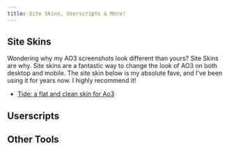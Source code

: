 ```yaml
---
title: Site Skins, Userscripts & More!
---
```


## Site Skins

Wondering why my AO3 screenshots look different than yours? Site Skins are why.
Site skins are a fantastic way to change the look of AO3 on both desktop and
mobile. The site skin below is my absolute fave, and I've been using it for
years now. I highly recommend it!

- [Tide: a flat and clean skin for Ao3](https://archiveofourown.org/works/32660914)

## Userscripts

## Other Tools
